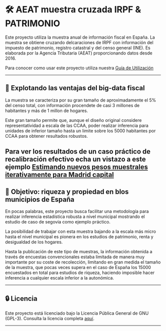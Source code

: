 # 🛠️ AEAT muestra cruzada IRPF & PATRIMONIO

Este proyecto utiliza la muestra anual de información fiscal en España. La muestra se obtiene cruzando delcaraciones de IRPF con información del impuesto de patrimonio, registro catastral y del censo general (INE). Es elaborada por la Agencia Tributaria (AEAT) proporcionando datos desde 2016.

Para conocer como usar este proyecto utiliza nuestra [Guía de Utilización](md/tutorial.md)

---

## 🚀 Explotando las ventajas del big-data fiscal

La muestra se caracteriza por su gran tamaño de aproximadamente el 5% del censo total, con información procendete de casi 3 millones de habitantes y más de 1 millon de hogares.

Este gran tamaño permite que, aunque el diseño original considere representatividad a escala de las CCAA, poder realizar inferencia para unidades de inferior tamaño hasta un limite sobre los 5000 habitantes por CCAA para obtener resultados robustos.

Para ver los resultados de un caso práctico de recalibración efectivo echa un vistazo a este ejemplo [Estimando nuevos pesos muestrales iterativamente para Madrid capital](md/reweighting/results-calib.md)
---

## 🎯 Objetivo: riqueza y propiedad en blos municipios de España

En pocas palabras, este proyecto busca facilitar una metodología para realizar inferencia estadística robusta a nivel municipal mostrando el estudio de caso de segovia como ejemplo práctico.

La posibilidad de trabajar con esta muestra bajando a la escala más micro hasta el nivel municipal es pionera en los estudios de patrimonio, renta y desigualdad de los hogares.

Hasta la publicación de este tipo de muestras, la información obtenida a través de encuestas convencionales estaba limitada de manera muy importante por su coste de recolección, limitando en gran medida el tamaño de la muestra, que pocas veces supera en el caso de España los 15000 encuestados en total para estudios de riqueza, haciendo imposible hacer inferencia a cualquier escala inferior a la autonómica.

---

## 🔒 Licencia

Este proyecto está licenciado bajo la Licencia Pública General de GNU (GPL-3). Consulta la licencia completa [aquí](https://www.gnu.org/licenses/gpl-3.0.en.html).

---
